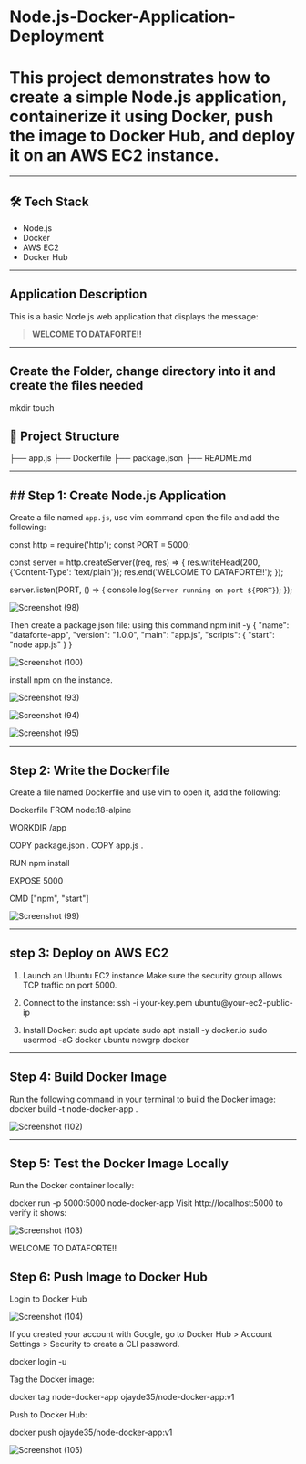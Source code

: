 # Node.js-Docker-Application-Deployment
# This project demonstrates how to create a simple Node.js application, containerize it using Docker, push the image to Docker Hub, and deploy it on an AWS EC2 instance.

---

## 🛠️ Tech Stack

- Node.js  
- Docker  
- AWS EC2  
- Docker Hub

---

## Application Description

This is a basic Node.js web application that displays the message:

> **WELCOME TO DATAFORTE!!**

---
## Create the Folder, change directory into it and create the files needed
mkdir <folder name>
touch <file name>

## 📁 Project Structure
├── app.js
├── Dockerfile
├── package.json
├── README.md

---

## ## Step 1: Create Node.js Application

Create a file named `app.js`, use vim command open the file and add the following:

const http = require('http');
const PORT = 5000;


const server = http.createServer((req, res) => {
  res.writeHead(200, {'Content-Type': 'text/plain'});
  res.end('WELCOME TO DATAFORTE!!');
});


server.listen(PORT, () => {
  console.log(`Server running on port ${PORT}`);
});



![Screenshot (98)](https://github.com/user-attachments/assets/26ffff66-30bd-4537-9f51-9622cac52b3a)

Then create a package.json file: using this command npm init -y
{
  "name": "dataforte-app",
  "version": "1.0.0",
  "main": "app.js",
  "scripts": {
    "start": "node app.js"
  }
}

![Screenshot (100)](https://github.com/user-attachments/assets/a909b679-2924-449b-b8c8-320c4cdb9525)

install npm on the instance.

![Screenshot (93)](https://github.com/user-attachments/assets/0a776fb4-074d-43b4-ab78-2e50b2664108)

![Screenshot (94)](https://github.com/user-attachments/assets/ed728f57-014d-42a6-9315-c5eb06c33c27)

![Screenshot (95)](https://github.com/user-attachments/assets/1964f490-2c75-4b37-9e93-838ae62b6a87)

---

## Step 2: Write the Dockerfile
Create a file named Dockerfile and use vim to open it, add the following:

Dockerfile
FROM node:18-alpine

WORKDIR /app

COPY package.json .
COPY app.js .

RUN npm install

EXPOSE 5000

CMD ["npm", "start"]

![Screenshot (99)](https://github.com/user-attachments/assets/bac9bea9-785f-4f88-945d-ba49c6847440)

---

## step 3: Deploy on AWS EC2
1. Launch an Ubuntu EC2 instance
Make sure the security group allows TCP traffic on port 5000.

2. Connect to the instance:
ssh -i your-key.pem ubuntu@your-ec2-public-ip

3. Install Docker:
sudo apt update
sudo apt install -y docker.io
sudo usermod -aG docker ubuntu
newgrp docker

---

## Step 4: Build Docker Image
Run the following command in your terminal to build the Docker image:
docker build -t node-docker-app .

![Screenshot (102)](https://github.com/user-attachments/assets/17898e37-a9bd-4097-a63a-8faa775432da)


---

## Step 5: Test the Docker Image Locally
Run the Docker container locally:

docker run -p 5000:5000 node-docker-app
Visit http://localhost:5000 to verify it shows:

![Screenshot (103)](https://github.com/user-attachments/assets/d5903649-87df-4654-ba40-3f8f5d198e8e)

WELCOME TO DATAFORTE!!

## Step 6: Push Image to Docker Hub
Login to Docker Hub

![Screenshot (104)](https://github.com/user-attachments/assets/0011b12e-fc00-4ff3-9bf8-1690346a6bf3)

If you created your account with Google, go to Docker Hub > Account Settings > Security to create a CLI password.


docker login -u <username>

Tag the Docker image:

docker tag node-docker-app ojayde35/node-docker-app:v1

Push to Docker Hub:

docker push ojayde35/node-docker-app:v1

![Screenshot (105)](https://github.com/user-attachments/assets/ed553335-7bfa-404b-97bc-78442d8fb017)


